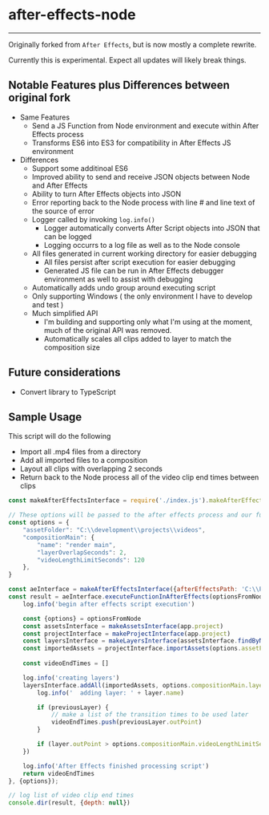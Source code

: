 # after-effects-node
___

Originally forked from `After Effects`, but is now mostly a complete rewrite.

Currently this is experimental.  Expect all updates will likely break things.

## Notable Features plus Differences between original fork

* Same Features
    * Send a JS Function from Node environment and execute within After Effects process
    * Transforms ES6 into ES3 for compatibility in After Effects JS environment
* Differences
    * Support some additinoal ES6
    * Improved ability to send and receive JSON objects between Node and After Effects
    * Ability to turn After Effects objects into JSON
    * Error reporting back to the Node process with line # and line text of the source of error
    * Logger called by invoking `log.info()`
        * Logger automatically converts After Script objects into JSON that can be logged
        * Logging occurrs to a log file as well as to the Node console
    * All files generated in current working directory for easier debugging
        * All files persist after script execution for easier debugging
        * Generated JS file can be run in After Effects debugger environment as well to assist with debugging
    * Automatically adds undo group around executing script
    * Only supporting Windows ( the only environment I have to develop and test )
    * Much simplified API
        * I'm building and supporting only what I'm using at the moment, much of the original API was removed.
        * Automatically scales all clips added to layer to match the composition size

## Future considerations

* Convert library to TypeScript

## Sample Usage
This script will do the following
* Import all .mp4 files from a directory
* Add all imported files to a composition
* Layout all clips with overlapping 2 seconds
* Return back to the Node process all of the video clip end times between clips

```javascript
const makeAfterEffectsInterface = require('./index.js').makeAfterEffectsInterface

// These options will be passed to the after effects process and our function will receive them as a paramter to the function
const options = {
    "assetFolder": "C:\\development\\projects\\videos",
    "compositionMain": {
        "name": "render main",
        "layerOverlapSeconds": 2,
        "videoLengthLimitSeconds": 120
    },
}

const aeInterface = makeAfterEffectsInterface({afterEffectsPath: 'C:\\Program Files\\Adobe\\Adobe After Effects CC 2019'})
const result = aeInterface.executeFunctionInAfterEffects(optionsFromNode => {
    log.info('begin after effects script execution')

    const {options} = optionsFromNode
    const assetsInterface = makeAssetsInterface(app.project)
    const projectInterface = makeProjectInterface(app.project)
    const layersInterface = makeLayersInterface(assetsInterface.findByName(options.compositionMain.name))
    const importedAssets = projectInterface.importAssets(options.assetFolder, '*.mp4')
    
    const videoEndTimes = []

    log.info('creating layers')
    layersInterface.addAll(importedAssets, options.compositionMain.layerOverlapSeconds, (layer, previousLayer) => {
        log.info('  adding layer: ' + layer.name)

        if (previousLayer) {
            // make a list of the transition times to be used later
            videoEndTimes.push(previousLayer.outPoint)
        }

        if (layer.outPoint > options.compositionMain.videoLengthLimitSeconds) return true // don't add anymore beyond time limit
    })

    log.info('After Effects finished processing script')
    return videoEndTimes
}, {options});

// log list of video clip end times
console.dir(result, {depth: null})
```
